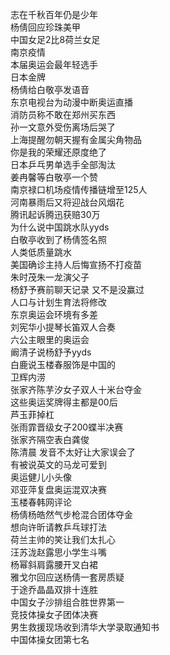 志在千秋百年仍是少年  
杨倩回应珍珠美甲  
中国女足2比8荷兰女足  
南京疫情  
本届奥运会最年轻选手  
日本金牌  
杨倩给白敬亭发语音  
东京电视台为动漫中断奥运直播  
消防员称不敢在郑州买东西  
孙一文意外受伤离场后哭了  
上海提醒勿朝天握有金属尖角物品  
你是我的荣耀还原度绝了  
日本乒乓男单选手全部淘汰  
姜冉馨等白敬亭一个赞  
南京禄口机场疫情传播链增至125人  
河南暴雨后又将迎战台风烟花  
腾讯起诉腾迅获赔30万  
为什么说中国跳水队yyds  
白敬亭收到了杨倩签名照  
人类低质量跳水  
美国确诊主持人后悔宣扬不打疫苗  
朱时茂朱一龙演父子  
杨舒予赛前聊天记录 又不是没赢过  
人口与计划生育法将修改  
东京奥运会环境有多差  
刘宪华小提琴长笛双人合奏  
六公主眼里的奥运会  
阚清子说杨舒予yyds  
白鹿说玉楼春服饰是中国的  
卫辉内涝  
张家齐陈芋汐女子双人十米台夺金  
这些奥运奖牌得主都是00后  
芦玉菲掉杠  
张雨霏晋级女子200蝶半决赛  
张家齐隔空表白龚俊  
陈清晨 发音不太好让大家误会了  
有被说英文的马龙可爱到  
奥运健儿小头像  
邓亚萍复盘奥运混双决赛  
玉楼春韩网评论  
杨倩杨皓然气步枪混合团体夺金  
想向许昕请教乒乓球打法  
荷兰主帅的笑让我们太扎心  
汪苏泷赵露思小学生斗嘴  
杨幂斜肩露腰开叉白裙  
雅戈尔回应送杨倩一套房质疑  
于途乔晶晶双排十连胜  
中国女子沙排组合胜世界第一  
竞技体操女子团体决赛  
男生救援现场收到清华大学录取通知书  
中国体操女团第七名  
